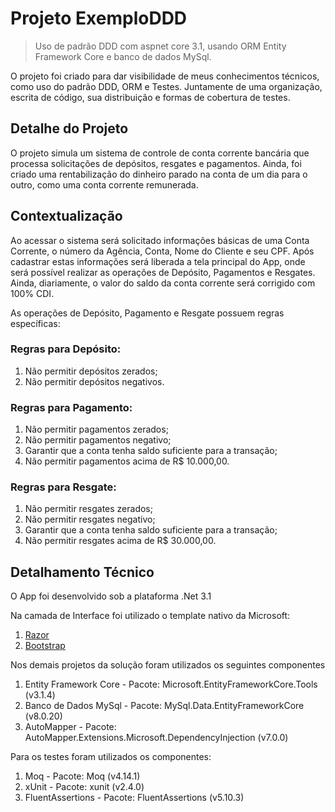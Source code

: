 # Projeto ExemploDDD
> Uso de padrão DDD com aspnet core 3.1, usando ORM Entity Framework Core e banco de dados MySql.

O projeto foi criado para dar visibilidade de meus conhecimentos técnicos, como uso do padrão DDD, ORM e Testes. 
Juntamente de uma organização, escrita de código, sua distribuição e formas de cobertura de testes. 

## Detalhe do Projeto

O projeto simula um sistema de controle de conta corrente bancária que processa solicitações de depósitos, resgates e pagamentos. 
Ainda, foi criado uma rentabilização do dinheiro parado na conta de um dia para o outro, como uma conta corrente remunerada.

## Contextualização
Ao acessar o sistema será solicitado informações básicas de uma Conta Corrente, o número da Agência, Conta, Nome do Cliente e seu CPF.
Após cadastrar estas informações será liberada a tela principal do App, onde será possível realizar as operações de Depósito, Pagamentos e Resgates.
Ainda, diariamente, o valor do saldo da conta corrente será corrigido com 100% CDI.

As operações de Depósito, Pagamento e Resgate possuem regras específicas:

### Regras para Depósito:
1. Não permitir depósitos zerados;
2. Não permitir depósitos negativos.

### Regras para Pagamento:
1. Não permitir pagamentos zerados;
2. Não permitir pagamentos negativo;
3. Garantir que a conta tenha saldo suficiente para a transação;
4. Não permitir pagamentos acima de R$ 10.000,00.

### Regras para Resgate:
1. Não permitir resgates zerados;
2. Não permitir resgates negativo;
3. Garantir que a conta tenha saldo suficiente para a transação;
4. Não permitir resgates acima de R$ 30.000,00.

## Detalhamento Técnico
O App foi desenvolvido sob a plataforma .Net 3.1

Na camada de Interface foi utilizado o template nativo da Microsoft:
1. [Razor](https://docs.microsoft.com/pt-br/aspnet/core/razor-pages/?view=aspnetcore-3.1&tabs=visual-studio)
2. [Bootstrap](https://getbootstrap.com/docs/4.5/getting-started/introduction)

Nos demais projetos da solução foram utilizados os seguintes componentes
1. Entity Framework Core - Pacote: Microsoft.EntityFrameworkCore.Tools (v3.1.4)
2. Banco de Dados MySql - Pacote: MySql.Data.EntityFrameworkCore (v8.0.20)
3. AutoMapper - Pacote: AutoMapper.Extensions.Microsoft.DependencyInjection (v7.0.0)

Para os testes foram utilizados os componentes:
1. Moq - Pacote: Moq (v4.14.1)
2. xUnit - Pacote: xunit (v2.4.0)
3. FluentAssertions - Pacote: FluentAssertions (v5.10.3)


